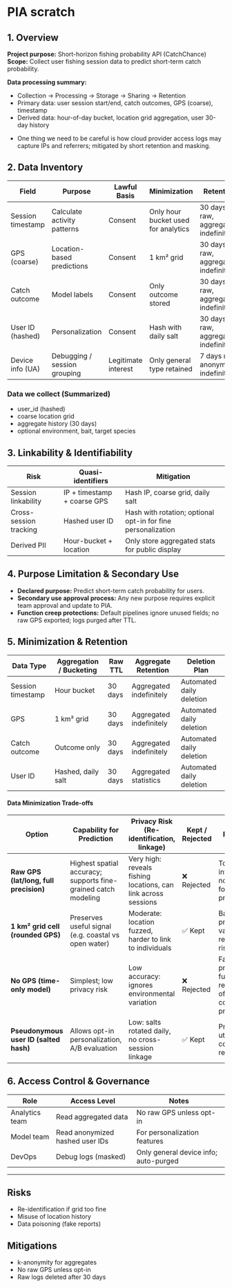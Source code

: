 # PIA scratch

## 1. Overview

**Project purpose:** Short-horizon fishing probability API (CatchChance)  
**Scope:** Collect user fishing session data to predict short-term catch probability.  

**Data processing summary:**  
- Collection → Processing → Storage → Sharing → Retention  
- Primary data: user session start/end, catch outcomes, GPS (coarse), timestamp  
- Derived data: hour-of-day bucket, location grid aggregation, user 30-day history  
* One thing we need to be careful is how cloud provider access logs may capture IPs and referrers; mitigated by short retention and masking.

## 2. Data Inventory

| Field | Purpose | Lawful Basis | Minimization | Retention | Access Roles |
|-------|---------|-------------|-------------|----------|-------------|
| Session timestamp | Calculate activity patterns | Consent | Only hour bucket used for analytics | 30 days raw, aggregated indefinite | Analytics team |
| GPS (coarse) | Location-based predictions | Consent | 1 km² grid | 30 days raw, aggregated indefinite | Analytics team |
| Catch outcome | Model labels | Consent | Only outcome stored | 30 days raw, aggregated indefinite | Analytics team |
| User ID (hashed) | Personalization | Consent | Hash with daily salt | 30 days raw, aggregated indefinite | Model team |
| Device info (UA) | Debugging / session grouping | Legitimate interest | Only general type retained | 7 days raw, anonymized indefinitely | DevOps |

### Data we collect (Summarized)
- user_id (hashed)
- coarse location grid
- aggregate history (30 days)
- optional environment, bait, target species

## 3. Linkability & Identifiability

| Risk | Quasi-identifiers | Mitigation |
|------|-----------------|-----------|
| Session linkability | IP + timestamp + coarse GPS | Hash IP, coarse grid, daily salt |
| Cross-session tracking | Hashed user ID | Hash with rotation; optional opt-in for fine personalization |
| Derived PII | Hour-bucket + location | Only store aggregated stats for public display |

## 4. Purpose Limitation & Secondary Use

- **Declared purpose:** Predict short-term catch probability for users.  
- **Secondary use approval process:** Any new purpose requires explicit team approval and update to PIA.  
- **Function creep protections:** Default pipelines ignore unused fields; no raw GPS exported; logs purged after TTL.

## 5. Minimization & Retention

| Data Type | Aggregation / Bucketing | Raw TTL | Aggregate Retention | Deletion Plan |
|-----------|------------------------|---------|------------------|---------------|
| Session timestamp | Hour bucket | 30 days | Aggregated indefinitely | Automated daily deletion |
| GPS | 1 km² grid | 30 days | Aggregated indefinitely | Automated daily deletion |
| Catch outcome | Outcome only | 30 days | Aggregated indefinitely | Automated daily deletion |
| User ID | Hashed, daily salt | 30 days | Aggregated statistics | Automated daily deletion |


#### Data Minimization Trade-offs
| Option                                 | Capability for Prediction                                      | Privacy Risk (Re-identification, linkage)                      | Kept / Rejected | Rationale                                                       |
| -------------------------------------- | -------------------------------------------------------------- | -------------------------------------------------------------- | --------------- | --------------------------------------------------------------- |
| **Raw GPS (lat/long, full precision)** | Highest spatial accuracy; supports fine-grained catch modeling | Very high: reveals fishing locations, can link across sessions | ❌ Rejected      | Too invasive; not required for hourly probability               |
| **1 km² grid cell (rounded GPS)**      | Preserves useful signal (e.g. coastal vs open water)           | Moderate: location fuzzed, harder to link to individuals       | ✅ Kept          | Balances predictive value with reduced risk                     |
| **No GPS (time-only model)**           | Simplest; low privacy risk                                     | Low accuracy: ignores environmental variation                  | ❌ Rejected      | Fails project’s functional requirement of contextual prediction |
| **Pseudonymous user ID (salted hash)** | Allows opt-in personalization, A/B evaluation                  | Low: salts rotated daily, no cross-session linkage             | ✅ Kept          | Provides utility while constraining re-ID risk                  |

## 6. Access Control & Governance

| Role | Access Level | Notes |
|------|-------------|------|
| Analytics team | Read aggregated data | No raw GPS unless opt-in |
| Model team | Read anonymized hashed user IDs | For personalization features |
| DevOps | Debug logs (masked) | Only general device info; auto-purged |

---

## Risks
- Re-identification if grid too fine
- Misuse of location history
- Data poisoning (fake reports)

## Mitigations
- k-anonymity for aggregates
- No raw GPS unless opt-in
- Raw logs deleted after 30 days